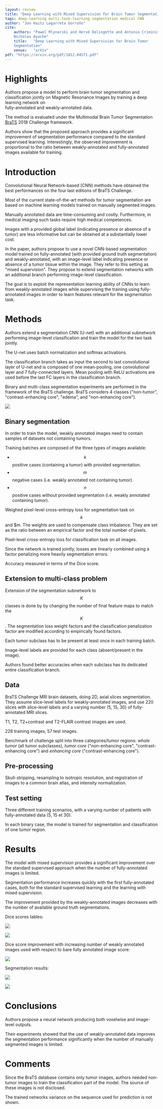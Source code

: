 ```yaml
---
layout: review
title: "Deep Learning with Mixed Supervision for Brain Tumor Segmentation"
tags: deep-learning multi-task-learning segmentation medical CNN
author: "Jon Haitz Legarreta Gorroño"
cite:
    authors: "Pawel Mlynarski and Hervé Delingette and Antonio Criminisi and
    Nicholas Ayache"
    title:   "Deep Learning with Mixed Supervision for Brain Tumor
    Segmentation"
    venue:   "arXiv"
pdf: "https://arxiv.org/pdf/1812.04571.pdf"
---
```



# Highlights

Authors propose a model to perform brain tumor segmentation and classification
jointly on Magnetic Resonance Images by training a deep learning network on  
fully-annotated and weakly-annotated data.

The method is evaluated under the Multimodal Brain Tumor Segmentation
[BraTS](https://www.med.upenn.edu/sbia/brats2018.html) 2018 Challenge framework.

Authors show that the proposed approach provides a significant improvement of
segmentation performance compared to the standard supervised learning.
Interestingly, the observed improvement is proportional to the ratio between
weakly-annotated and fully-annotated images available for training.


# Introduction

Convolutional Neural Network-based (CNN) methods have obtained the best
performances on the four last editions of BraTS Challenge.

Most of the current state-of-the-art methods for tumor segmentation are
based on machine learning models trained on manually segmented images.

Manually annotated data are time-consuming and costly. Furthermore, in medical
imaging such tasks require high medical competences.

Images with a provided global label (indicating presence or absence of a
tumor) are less informative but can be obtained at a substantially lower cost.

In the paper, authors propose to use a novel CNN-based segmentation model
trained on fully-annotated (with provided ground truth segmentation) and
weakly-annotated, with an image-level label indicating presence or absence
of a tumor tissue within the image. They refer to this setting as "mixed
supervision". They propose to extend segmentation networks with an additional
branch performing image-level classification.

The goal is to exploit the representation learning ability of CNNs to learn
from weakly-annotated images while supervising the training using
fully-annotated images in order to learn features relevant for the
segmentation task.


# Methods

Authors extend a segmentation CNN (U-net) with an additional subnetwork
performing image-level classification and train the model for the two task
jointly.

The U-net uses batch normalization and softmax activations.

The classification branch takes as input the second to last convolutional layer
of U-net and is composed of one mean-pooling, one convolutional layer and
7 fully-connected layers. Mean pooling with ReLU activations are used before the
last FC layers in the classification branch.

Binary and multi-class segmentation experiments are performed in the framework
of the BraTS challenge. BraTS considers 4 classes ("non-tumor",
"contrast-enhancing core", "edema", and "non-enhancing core").

![](/article/images/MixedSupervisionBrainTumorSegmentation/Architecture.png)

## Binary segmentation

In order to train the model, weakly annotated images need to contain samples of
datasets not containing tumors.

Training batches are composed of the three types of images available:
- $$k$$ positive cases (containing a tumor) with provided segmentation.
- $$m$$ negative cases (i.e. weakly annotated not containing tumor).
- $$n$$ positive cases without provided segmentation (i.e. weakly annotated
  containing tumor).

Weighed pixel-level cross-entropy loss for segmentation task on $$k$$ and $$m$.
The weights are used to compensate class imbalance. They are set as the ratio
between an empirical factor and the total number of pixels.

Pixel-level cross-entropy loss for classification task on all images.

Since the network is trained jointly, losses are linearly combined using a
factor penalizing more heavily segmentation errors.

Accuracy measured in terms of the Dice score.

## Extension to multi-class problem

Extension of the segmentation subnetwork to $$K$$ classes is done by
by changing the number of final feature maps to match the $$K$$. The
segmentation loss weight factors and the classification penalization factor are
modified according to empirically found factors.

Each tumor subclass has to be present at least once in each training batch.

Image-level labels are provided for each class (absent/present in the image).

Authors found better accuracies when each subclass has its dedicated entire
classification branch.

## Data

BraTS Challenge MRI brain datasets, doing 2D, axial slices segmentation. They
assume slice-level labels for weakly-annotated images, and use 220 slices
with slice-level labels and a varying number (5, 15, 30) of fully-annotated
MRI slices.

T1, T2, T2+contrast and T2-FLAIR contrast images are used.

228 training images, 57 test images.

Benchmark of challenge split into three categories/tumor regions: *whole tumor*
(all tumor subclasses), *tumor core* ("non-enhancing core", "contrast-enhancing
core") and *enhancing core* ("contrast-enhancing core").

## Pre-processing

Skull-stripping, resampling to isotropic resolution, and registration of images
to a common brain atlas, and intensity normalization.

## Test setting

Three different training scenarios, with a varying number of patients with
fully-annotated data (5, 15 et 30).

In each binary case, the model is trained for segmentation and classification of
one tumor region.


# Results

The model with mixed supervision provides a significant improvement over the
standard  supervised  approach when the number of fully-annotated images is
limited.  

Segmentation performance increases quickly with the first fully-annotated
cases, both for the standard supervised learning and the learning with mixed
supervision.

The improvement provided by the weakly-annotated images decreases with the
number of available ground truth segmentations.

Dice scores tables:

![](/article/images/MixedSupervisionBrainTumorSegmentation/Binary_class_segmentation_results_table.png)

![](/article/images/MixedSupervisionBrainTumorSegmentation/Multiclass_segmentation_results_table.png)

Dice score improvement with increasing number of weakly annotated images used
with respect to bare fully annotated image score:

![](/article/images/MixedSupervisionBrainTumorSegmentation/Dice_score_plot.png)

Segmentation results:

![](/article/images/MixedSupervisionBrainTumorSegmentation/Tumor_core_case_segmentation_result.png)

![](/article/images/MixedSupervisionBrainTumorSegmentation/Whole_tumor_case_segmentation_result.png)


# Conclusions

Authors propose a neural network producing both voxelwise and image-level
outputs.

Their experiments showed that the use of weakly-annotated data improves the
segmentation performance significantly when the number of manually segmented
images is limited.


# Comments

Since the BraTS database contains only tumor images, authors needed non-tumor
images to train the classification part of the model. The source of these
images is not disclosed.

The trained networks variance on the sequence used for prediction is not shown.
